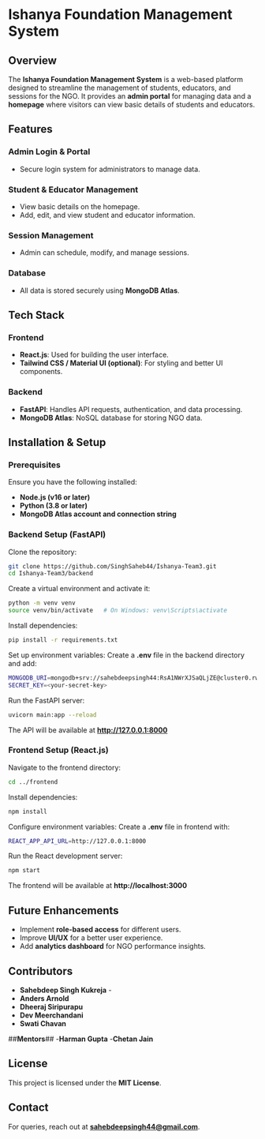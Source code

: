 # **Ishanya Foundation Management System**

## **Overview**

The **Ishanya Foundation Management System** is a web-based platform designed to streamline the management of students, educators, and sessions for the NGO. It provides an **admin portal** for managing data and a **homepage** where visitors can view basic details of students and educators.

## **Features**

### **Admin Login & Portal**
- Secure login system for administrators to manage data.

### **Student & Educator Management**
- View basic details on the homepage.
- Add, edit, and view student and educator information.

### **Session Management**
- Admin can schedule, modify, and manage sessions.

### **Database**
- All data is stored securely using **MongoDB Atlas**.

## **Tech Stack**

### **Frontend**
- **React.js**: Used for building the user interface.
- **Tailwind CSS / Material UI (optional)**: For styling and better UI components.

### **Backend**
- **FastAPI**: Handles API requests, authentication, and data processing.
- **MongoDB Atlas**: NoSQL database for storing NGO data.

## **Installation & Setup**

### **Prerequisites**
Ensure you have the following installed:
- **Node.js (v16 or later)**
- **Python (3.8 or later)**
- **MongoDB Atlas account and connection string**

### **Backend Setup (FastAPI)**

Clone the repository:
```sh
git clone https://github.com/SinghSaheb44/Ishanya-Team3.git
cd Ishanya-Team3/backend
```

Create a virtual environment and activate it:
```sh
python -m venv venv
source venv/bin/activate   # On Windows: venv\Scripts\activate
```

Install dependencies:
```sh
pip install -r requirements.txt
```

Set up environment variables:
Create a **.env** file in the backend directory and add:
```sh
MONGODB_URI=mongodb+srv://sahebdeepsingh44:RsA1NWrXJSaQLjZE@cluster0.rwfm2.mongodb.net/?retryWrites=true&w=majority&appName=Cluster0
SECRET_KEY=<your-secret-key>
```

Run the FastAPI server:
```sh
uvicorn main:app --reload
```

The API will be available at **http://127.0.0.1:8000**

### **Frontend Setup (React.js)**

Navigate to the frontend directory:
```sh
cd ../frontend
```

Install dependencies:
```sh
npm install
```

Configure environment variables:
Create a **.env** file in frontend with:
```sh
REACT_APP_API_URL=http://127.0.0.1:8000
```

Run the React development server:
```sh
npm start
```

The frontend will be available at **http://localhost:3000**



## **Future Enhancements**
- Implement **role-based access** for different users.
- Improve **UI/UX** for a better user experience.
- Add **analytics dashboard** for NGO performance insights.

## **Contributors**
- **Sahebdeep Singh Kukreja** - 
- **Anders Arnold** 
- **Dheeraj Siripurapu**
- **Dev Meerchandani**
- **Swati Chavan**

##**Mentors**##
-**Harman Gupta**
-**Chetan Jain**

## **License**
This project is licensed under the **MIT License**.

## **Contact**
For queries, reach out at **sahebdeepsingh44@gmail.com**.

